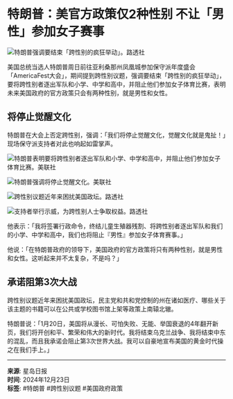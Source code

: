 # 特朗普：美官方政策仅2种性别 不让「男性」参加女子赛事

![特朗普强调要结束「跨性别的疯狂举动」。路透社](https://image.stheadline.com/f/680p0/0x0/100/none/e80c2990a1ba2a9921cbbdd598e25ff0/stheadline/inewsmedia/20241223/_2024122310034747851.jpg)

美国总统当选人特朗普周日前往亚利桑那州凤凰城参加保守派年度盛会「AmericaFest大会」，期间提到跨性别议题，强调要结束「跨性别的疯狂举动」，要将跨性别者逐出军队和小学、中学和高中，并阻止他们参加女子体育比赛，表明未来美国政府的官方政策只会有两种性别，就是男性和女性。

## 将停止觉醒文化

特朗普在大会上否定跨性别，强调：「我们将停止觉醒文化，觉醒文化就是鬼扯！」现场保守派支持者对此也响起如雷掌声。

![特朗普表明要将跨性别者逐出军队和小学、中学和高中，并阻止他们参加女子体育比赛。美联社](https://image.hkhl.hk/f/1024p0/0x0/100/none/2d9467ac86e4cb9c6b35a3e2f19ad87e/2024-12/a5_0_2.jpg)

![特朗普强调将停止觉醒文化。美联社](https://image.hkhl.hk/f/1024p0/0x0/100/none/1767cac89b3bfe9e8900a058adf17597/2024-12/a6_15.jpg)

![跨性别议题近年来困扰美国政坛。路透社](https://image.hkhl.hk/f/1024p0/0x0/100/none/7af9deeb26c70ec24a959257d15b39fb/2024-12/a9_7.JPG)

![支持者举行示威，为跨性别人士争取权益。路透社](https://image.hkhl.hk/f/1024p0/0x0/100/none/f2057e1b9d2c442b35845ae3632bf503/2024-12/a10_0.JPG)

他表示：「我将签署行政命令，终结儿童生殖器残割、将跨性别者逐出军队和我们的小学、中学和高中，我们也将阻止『男性』参加女子体育赛事。」

他说：「在特朗普政府的领导下，美国政府的官方政策将只有两种性别，就是男性和女性。这听起来并不太复杂，不是吗？」

## 承诺阻第3次大战

跨性别议题近年来困扰美国政坛，民主党和共和党控制的州在诸如医疗、哪些关于该主题的书籍可以在公共或学校图书馆上架等政策上南辕北辙。

特朗普说：「1月20日，美国将从漫长、可怕失败、无能、举国衰退的4年翻开新页，我们将开创和平、繁荣和伟大的新时代。我将结束乌克兰战争、我将结束中东的混乱，而且我承诺会阻止第3次世界大战。我可以自豪地宣布美国的黄金时代操之在我们手上。」

---
**来源**: 星岛日报  
**时间**: 2024年12月23日  
**标签**: #特朗普 #跨性别议题 #美国政府政策
<!-- tcd_original_link https://std.stheadline.com/sc/realtime/article/2043047/%E5%8D%B3%E6%99%82-%E5%9C%8B%E9%9A%9B-%E7%89%B9%E6%9C%97%E6%99%AE-%E7%BE%8E%E5%AE%98%E6%96%B9%E6%94%BF%E7%AD%96%E5%83%852%E7%A8%AE%E6%80%A7%E5%88%A5-%E4%B8%8D%E8%AE%93-%E7%94%B7%E6%80%A7-%E5%8F%83%E5%8A%A0%E5%A5%B3%E5%AD%90%E8%B3%BD%E4%BA%8B -->
